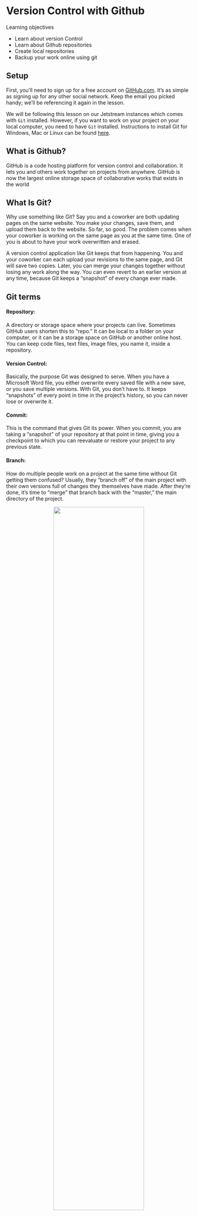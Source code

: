 # Version Control with Github


Learning objectives

+ Learn about version Control
+ Learn about Github repositories
+ Create local repositories
+ Backup your work online using git

## Setup

First, you’ll need to sign up for a free account on [GitHub.com](https://github.com/). It’s as simple as signing up for any other social network. Keep the email you picked handy; we’ll be referencing it again in the lesson.

We will be following this lesson on our Jetstream instances which comes with `Git` installed. However, if you want to work on your project on your local computer, you need to have `Git` installed. Instructions to install Git for Windows, Mac or Linux can be found [here](https://git-scm.com/downloads).

## What is Github?

GitHub is a code hosting platform for version control and collaboration. It lets you and others work together on projects from anywhere. GitHub is now the largest online storage space of collaborative works that exists in the world

## What Is Git?

Why use something like Git? Say you and a coworker are both updating pages on the same website. You make your changes, save them, and upload them back to the website. So far, so good. The problem comes when your coworker is working on the same page as you at the same time. One of you is about to have your work overwritten and erased.

A version control application like Git keeps that from happening. You and your coworker can each upload your revisions to the same page, and Git will save two copies. Later, you can merge your changes together without losing any work along the way. You can even revert to an earlier version at any time, because Git keeps a “snapshot” of every change ever made.

## Git terms

#### **Repository:** 
A directory or storage space where your projects can live. Sometimes GitHub users shorten this to “repo.” It can be local to a folder on your computer, or it can be a storage space on GitHub or another online host. You can keep code files, text files, image files, you name it, inside a repository.

#### **Version Control:** 
Basically, the purpose Git was designed to serve. When you have a Microsoft Word file, you either overwrite every saved file with a new save, or you save multiple versions. With Git, you don’t have to. It keeps “snapshots” of every point in time in the project’s history, so you can never lose or overwrite it.

#### **Commit:** 
This is the command that gives Git its power. When you commit, you are taking a “snapshot” of your repository at that point in time, giving you a checkpoint to which you can reevaluate or restore your project to any previous state.

#### **Branch:** 
How do multiple people work on a project at the same time without Git getting them confused? Usually, they “branch off” of the main project with their own versions full of changes they themselves have made. After they’re done, it’s time to “merge” that branch back with the “master,” the main directory of the project.

<center><img src="_static/git_branch.png" width="70%"></center>
<br>

## Git-Specific Commands

`git init`: Initializes a new Git repository. Until you run this command inside a repository or directory, it’s just a regular folder. Only after you input this does it accept further Git commands.

`git config`: Short for “configure,” this is most useful when you’re setting up Git for the first time.

`git help`: Forgot a command? Type this into the command line to bring up the 21 most common git commands. You can also be more specific and type “git help init” or another term to figure out how to use and configure a specific git command.

`git status`: Check the status of your repository. See which files are inside it, which changes still need to be committed, and which branch of the repository you’re currently working on.

`git add`: This does not add new files to your repository. Instead, it brings new files to Git’s attention. After you add files, they’re included in Git’s “snapshots” of the repository.

`git commit`: Git’s most important command. After you make any sort of change, you input this in order to take a “snapshot” of the repository. Usually it goes `git commit -m “Message here.”` The `-m` indicates that the following section of the command should be read as a message.

`git branch`: Working with multiple collaborators and want to make changes on your own? This command will let you build a new branch, or timeline of commits, of changes and file additions that are completely your own. Your title goes after the command. If you wanted a new branch called “cats,” you’d type `git branch cats`.

`git checkout`: Literally allows you to “check out” a repository that you are not currently inside. This is a navigational command that lets you move to the repository you want to check. You can use this command as g`it checkout master` to look at the master branch, or `git checkout cats` to look at another branch.

`git merge`: When you’re done working on a branch, you can merge your changes back to the master branch, which is visible to all collaborators. `git merge cats` would take all the changes you made to the “cats” branch and add them to the master.

`git push`: If you’re working on your local computer, and want your commits to be visible online on GitHub as well, you “push” the changes up to GitHub with this command.

`git pull`: If you’re working on your local computer and want the most up-to-date version of your repository to work with, you “pull” the changes down from GitHub with this command.

## Setting Up GitHub And Git For The First Time

Login to your Jetstream computer! You should see and should see something like this:

```
diblynn@js-17-71:~$
```

Make sure you're in your home directory:

```
cd ~
```

**It’s time to introduce yourself to Git. Type in the following code:**

```
git config --global user.name "Your Name Here"
```

Next, tell it your email and make sure it’s the same email you used when you signed up for a GitHub.com account

```
git config --global user.email "your_email@youremail.com"
```

## Creating Your Online Repository

Now that you’re all set up, it’s time to create a place for your project to live. Both Git and GitHub refer to this as a repository, or “repo” for short, a digital directory or storage space where you can access your project, its files, and all the versions of its files that Git saves.

- On your Github profile, click the plus button and select a "New Repository".

<center><img src="_static/git_new_repo.png" width="70%"></center>
<br>

- Give your repository a name & fill out the necessary information for your repository to be distinct and recognizeable.

- Don’t worry about clicking the checkbox next to “Initialize this repository with a README.” A Readme file is usually a text file that explains a bit about the project. But we can make our own Readme file locally for practice.

- Click the green “Create Repository” button and you’re set. You now have an online space for your project to live in.

<center><img src="_static/git_create_repo.png" width="70%"></center>
<br>

## Creating Your Local Repository

To begin, let's create a new directory called MyProject.

```
mkdir ~/MyProject
```

Then we will move into this new directory.

```
cd ~/MyProject
```

To create a local repository, we will first initiate a new repository for "MyProject" by entering the following command:

```
git init
```

`touch` is a multi-purpose command, but one of its key uses is to creat new, empty files. In our case, we will create a new file called Readme.txt. 

```
touch Readme.txt
```

We can check the status of our new repository by using `git status`.  

```
git status
```

When we want Git to track a file, we use `git add` followed by the file we want Git to "see". If we do not use `git add`, Git will not "see" this file.

```
git add Readme.txt
```

Lastly, to have Git track the current "snapshot" of our file, we enter `git commit`. The `-m` flag allows us to add a personal message with the files we are committing. In the following example, our message is "Add Readme.txt". Examples of other messages could include version information, changes made to a document, document descriptions, etc. 

```
git commit -m “Add Readme.txt”
```

Now Git has a "snapshot" of this version of Readme.txt which you can return to at any time in the future!

<center><img src="_static/git_working.png" width="60%"></center>
<br>

## Connect Your Local Repository To Your GitHub Repository Online

<center><img src="_static/git_remote.png" width="70%"></center>
<br>

This setup also makes it easy to have multiple collaborators working on the same project. Each of you can work alone on your own computers, but upload or “push” your changes up to the GitHub repository when they’re ready.

To tell Git the address off your remote repo in Github, Type the following replacing the address of the repo with your own

```
git remote add origin https://github.com/username/myproject.git
```

Git now knows there’s a remote repository and it’s where you want your local repository changes to go. To confirm, type this to check:

```
git remote -v
```

Great, Git is able to connect with our remote on Github. So, let's go ahead and push our files to Github

```
git push origin master
```

**You will be prompted for your Github username and password at this point**

and you can see some output like this that git is sending packets of data to your github repo and by this you will force git to back up all of your commits since the last time you pushed to be backed up online. FOR FREE!

```
Counting objects: 3, done.
Writing objects: 100% (3/3), 217 bytes | 217.00 KiB/s, done.
Total 3 (delta 0), reused 0 (delta 0)
To https://github.com/sateeshbio5/angus_test.git
 * [new branch]      master -> master

```

> Note: To avoid having to type your username and password each time you push/pull from your github repos, read about Secure Login [here](https://help.github.com/articles/connecting-to-github-with-ssh/)


<center><img src="_static/github_repo.png" width="70%"></center>
<br>

## Collaborating via GitHub

- **GitHub Issues:** Issues are a great way to keep track of tasks, enhancements, and bugs for your projects. They’re kind of like email—except they can be shared and discussed with all. Read more about Mastering Issues on Github [here](https://guides.github.com/features/issues/)

<center><img src="_static/git_issues.png" width="70%"></center>
<br>

- **GitHub Pull-Requests:** Pull requests let you tell others about changes you've pushed to a branch in a repository on GitHub. Once a pull request is opened, you can discuss and review the potential changes with collaborators and add follow-up commits before your changes are merged into the base branch.

<center><img src="_static/git_PR.png" width="70%"></center>
<br>

Look at others' repositories:

- [Hadley Wickham (ggplot2)](https://github.com/hadley)

- [Yihui Xie (knitr)](https://github.com/yihui)

- [ANGUS 2019](https://angus.readthedocs.io/en/2019/)

## Host Websites & Blogs on GitHub

- GitHub Pages is an awesome feature that lets you host websites/blogs for you and your projects.

- Hosted directly from your GitHub repository. Just edit, push, and your changes are live.

- Read more about GitHub Pages [here](https://pages.github.com/)


## Sources for this tutorial & Additional Git Resources

- **Introductory tutorial by Lauren Orsini [here](https://readwrite.com/2013/09/30/understanding-github-a-journey-for-beginners-part-1/)**

- [Pro Git](https://git-scm.com/book)

- [Try Git](https://www.codeschool.com/courses/try-git)

- [Github Guides](https://www.youtube.com/GitHubGuides)

- [Github Reference](http://gitref.org/)

- [Git - Simple Guide](https://rogerdudler.github.io/git-guide)

- [Github Hello World](https://guides.github.com/activities/hello-world/)
